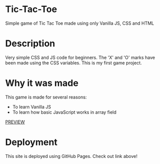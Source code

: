 # Tic-Tac-Toe
Simple game of Tic Tac Toe made using only Vanilla JS, CSS and HTML

# Description
Very simple CSS and JS code for beginners.
The 'X' and 'O' marks have been made using the CSS variables.
This is my first game project.

# Why it was made

This game is made for several reasons:
* To learn Vanilla JS
* To learn how basic JavaScript works in array field

[PREVIEW](https://samedskulj.github.io/Tic-Tac-Toe/)

# Deployment

This site is deployed using GitHub Pages. Check out link above!
